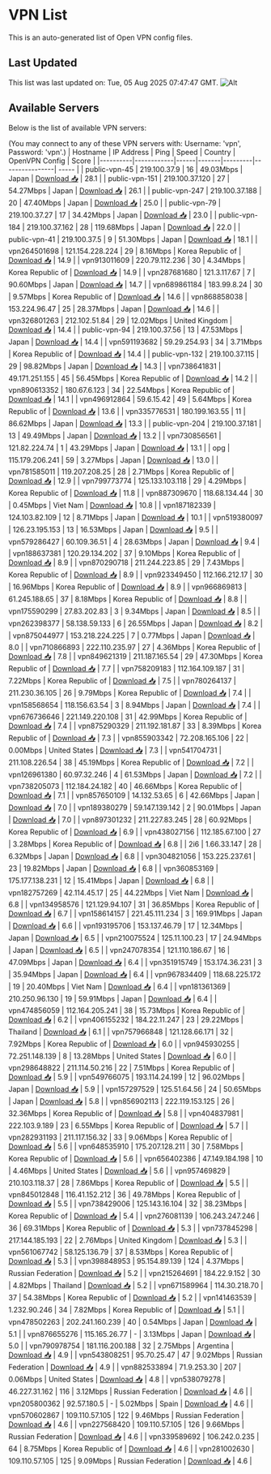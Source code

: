 # VPN List

This is an auto-generated list of Open VPN config files.

## Last Updated

This list was last updated on: Tue, 05 Aug 2025 07:47:47 GMT.
![Alt](https://repobeats.axiom.co/api/embed/186b98318ef1479477931607c1ad7d823f12451f.svg "Repobeats analytics image")

## Available Servers

Below is the list of available VPN servers:

(You may connect to any of these VPN servers with: Username: 'vpn', Password: 'vpn'.)
| Hostname | IP Address | Ping | Speed | Country | OpenVPN Config | Score |
|----------|------------|------|-------|---------|----------------| ----- |
| public-vpn-45 | 219.100.37.9 | 16 | 49.03Mbps | Japan | [Download 📥](./configs/server_0_JP.ovpn) | 28.1 |
| public-vpn-151 | 219.100.37.120 | 27 | 54.27Mbps | Japan | [Download 📥](./configs/server_1_JP.ovpn) | 26.1 |
| public-vpn-247 | 219.100.37.188 | 20 | 47.40Mbps | Japan | [Download 📥](./configs/server_2_JP.ovpn) | 25.0 |
| public-vpn-79 | 219.100.37.27 | 17 | 34.42Mbps | Japan | [Download 📥](./configs/server_3_JP.ovpn) | 23.0 |
| public-vpn-184 | 219.100.37.162 | 28 | 119.68Mbps | Japan | [Download 📥](./configs/server_4_JP.ovpn) | 22.0 |
| public-vpn-41 | 219.100.37.5 | 9 | 51.30Mbps | Japan | [Download 📥](./configs/server_5_JP.ovpn) | 18.1 |
| vpn264501698 | 121.154.228.224 | 29 | 8.16Mbps | Korea Republic of | [Download 📥](./configs/server_6_KR.ovpn) | 14.9 |
| vpn913011609 | 220.79.112.236 | 30 | 4.34Mbps | Korea Republic of | [Download 📥](./configs/server_7_KR.ovpn) | 14.9 |
| vpn287681680 | 121.3.117.67 | 7 | 90.60Mbps | Japan | [Download 📥](./configs/server_8_JP.ovpn) | 14.7 |
| vpn689861184 | 183.99.8.24 | 30 | 9.57Mbps | Korea Republic of | [Download 📥](./configs/server_9_KR.ovpn) | 14.6 |
| vpn868858038 | 153.224.96.47 | 25 | 28.37Mbps | Japan | [Download 📥](./configs/server_10_JP.ovpn) | 14.6 |
| vpn326801263 | 212.102.51.84 | 29 | 12.02Mbps | United Kingdom | [Download 📥](./configs/server_11_GB.ovpn) | 14.4 |
| public-vpn-94 | 219.100.37.56 | 13 | 47.53Mbps | Japan | [Download 📥](./configs/server_12_JP.ovpn) | 14.4 |
| vpn591193682 | 59.29.254.93 | 34 | 3.71Mbps | Korea Republic of | [Download 📥](./configs/server_13_KR.ovpn) | 14.4 |
| public-vpn-132 | 219.100.37.115 | 29 | 98.82Mbps | Japan | [Download 📥](./configs/server_14_JP.ovpn) | 14.3 |
| vpn738641831 | 49.171.251.155 | 45 | 56.45Mbps | Korea Republic of | [Download 📥](./configs/server_15_KR.ovpn) | 14.2 |
| vpn890613352 | 180.67.6.123 | 34 | 22.54Mbps | Korea Republic of | [Download 📥](./configs/server_16_KR.ovpn) | 14.1 |
| vpn496912864 | 59.6.15.42 | 49 | 5.64Mbps | Korea Republic of | [Download 📥](./configs/server_17_KR.ovpn) | 13.6 |
| vpn335776531 | 180.199.163.55 | 11 | 86.62Mbps | Japan | [Download 📥](./configs/server_18_JP.ovpn) | 13.3 |
| public-vpn-204 | 219.100.37.181 | 13 | 49.49Mbps | Japan | [Download 📥](./configs/server_19_JP.ovpn) | 13.2 |
| vpn730856561 | 121.82.224.74 | 1 | 43.29Mbps | Japan | [Download 📥](./configs/server_20_JP.ovpn) | 13.1 |
| opg | 115.179.206.241 | 59 | 3.27Mbps | Japan | [Download 📥](./configs/server_21_JP.ovpn) | 13.0 |
| vpn781585011 | 119.207.208.25 | 28 | 2.71Mbps | Korea Republic of | [Download 📥](./configs/server_22_KR.ovpn) | 12.9 |
| vpn799773774 | 125.133.103.118 | 29 | 4.29Mbps | Korea Republic of | [Download 📥](./configs/server_23_KR.ovpn) | 11.8 |
| vpn887309670 | 118.68.134.44 | 30 | 0.45Mbps | Viet Nam | [Download 📥](./configs/server_24_VN.ovpn) | 10.8 |
| vpn187182339 | 124.103.82.109 | 12 | 8.71Mbps | Japan | [Download 📥](./configs/server_25_JP.ovpn) | 10.1 |
| vpn519380097 | 126.23.195.153 | 13 | 16.53Mbps | Japan | [Download 📥](./configs/server_26_JP.ovpn) | 9.5 |
| vpn579286427 | 60.109.36.51 | 4 | 28.63Mbps | Japan | [Download 📥](./configs/server_27_JP.ovpn) | 9.4 |
| vpn188637381 | 120.29.134.202 | 37 | 9.10Mbps | Korea Republic of | [Download 📥](./configs/server_28_KR.ovpn) | 8.9 |
| vpn870290718 | 211.244.223.85 | 29 | 7.43Mbps | Korea Republic of | [Download 📥](./configs/server_29_KR.ovpn) | 8.9 |
| vpn923349450 | 112.166.212.17 | 30 | 16.96Mbps | Korea Republic of | [Download 📥](./configs/server_30_KR.ovpn) | 8.9 |
| vpn966869813 | 61.245.188.65 | 37 | 8.18Mbps | Korea Republic of | [Download 📥](./configs/server_31_KR.ovpn) | 8.8 |
| vpn175590299 | 27.83.202.83 | 3 | 9.34Mbps | Japan | [Download 📥](./configs/server_32_JP.ovpn) | 8.5 |
| vpn262398377 | 58.138.59.133 | 6 | 26.55Mbps | Japan | [Download 📥](./configs/server_33_JP.ovpn) | 8.2 |
| vpn875044977 | 153.218.224.225 | 7 | 0.77Mbps | Japan | [Download 📥](./configs/server_34_JP.ovpn) | 8.0 |
| vpn710866893 | 222.110.235.97 | 27 | 4.36Mbps | Korea Republic of | [Download 📥](./configs/server_35_KR.ovpn) | 7.8 |
| vpn849621319 | 211.187.165.54 | 29 | 47.30Mbps | Korea Republic of | [Download 📥](./configs/server_36_KR.ovpn) | 7.7 |
| vpn758209183 | 112.164.109.187 | 31 | 7.22Mbps | Korea Republic of | [Download 📥](./configs/server_37_KR.ovpn) | 7.5 |
| vpn780264137 | 211.230.36.105 | 26 | 9.79Mbps | Korea Republic of | [Download 📥](./configs/server_38_KR.ovpn) | 7.4 |
| vpn158568654 | 118.156.63.54 | 3 | 8.94Mbps | Japan | [Download 📥](./configs/server_39_JP.ovpn) | 7.4 |
| vpn676736646 | 221.149.220.108 | 31 | 42.99Mbps | Korea Republic of | [Download 📥](./configs/server_40_KR.ovpn) | 7.4 |
| vpn875290329 | 211.192.181.87 | 33 | 8.39Mbps | Korea Republic of | [Download 📥](./configs/server_41_KR.ovpn) | 7.3 |
| vpn855903342 | 72.208.165.106 | 22 | 0.00Mbps | United States | [Download 📥](./configs/server_42_US.ovpn) | 7.3 |
| vpn541704731 | 211.108.226.54 | 38 | 45.19Mbps | Korea Republic of | [Download 📥](./configs/server_43_KR.ovpn) | 7.2 |
| vpn126961380 | 60.97.32.246 | 4 | 61.53Mbps | Japan | [Download 📥](./configs/server_44_JP.ovpn) | 7.2 |
| vpn738205073 | 112.184.24.182 | 40 | 46.66Mbps | Korea Republic of | [Download 📥](./configs/server_45_KR.ovpn) | 7.1 |
| vpn857650109 | 14.132.53.65 | 6 | 42.66Mbps | Japan | [Download 📥](./configs/server_46_JP.ovpn) | 7.0 |
| vpn189380279 | 59.147.139.142 | 2 | 90.01Mbps | Japan | [Download 📥](./configs/server_47_JP.ovpn) | 7.0 |
| vpn897301232 | 211.227.83.245 | 28 | 60.92Mbps | Korea Republic of | [Download 📥](./configs/server_48_KR.ovpn) | 6.9 |
| vpn438027156 | 112.185.67.100 | 27 | 3.28Mbps | Korea Republic of | [Download 📥](./configs/server_49_KR.ovpn) | 6.8 |
| 2i6 | 1.66.33.147 | 28 | 6.32Mbps | Japan | [Download 📥](./configs/server_50_JP.ovpn) | 6.8 |
| vpn304821056 | 153.225.237.61 | 23 | 19.82Mbps | Japan | [Download 📥](./configs/server_51_JP.ovpn) | 6.8 |
| vpn360853169 | 175.177.138.231 | 12 | 15.41Mbps | Japan | [Download 📥](./configs/server_52_JP.ovpn) | 6.8 |
| vpn182757269 | 42.114.45.17 | 25 | 44.22Mbps | Viet Nam | [Download 📥](./configs/server_53_VN.ovpn) | 6.8 |
| vpn134958576 | 121.129.94.107 | 31 | 36.85Mbps | Korea Republic of | [Download 📥](./configs/server_54_KR.ovpn) | 6.7 |
| vpn158614157 | 221.45.111.234 | 3 | 169.91Mbps | Japan | [Download 📥](./configs/server_55_JP.ovpn) | 6.6 |
| vpn193195706 | 153.137.46.79 | 17 | 12.34Mbps | Japan | [Download 📥](./configs/server_56_JP.ovpn) | 6.5 |
| vpn210075524 | 125.11.100.23 | 17 | 24.94Mbps | Japan | [Download 📥](./configs/server_57_JP.ovpn) | 6.5 |
| vpn247078354 | 121.110.186.67 | 16 | 47.09Mbps | Japan | [Download 📥](./configs/server_58_JP.ovpn) | 6.4 |
| vpn351915749 | 153.174.36.231 | 3 | 35.94Mbps | Japan | [Download 📥](./configs/server_59_JP.ovpn) | 6.4 |
| vpn967834409 | 118.68.225.172 | 19 | 20.40Mbps | Viet Nam | [Download 📥](./configs/server_60_VN.ovpn) | 6.4 |
| vpn181361369 | 210.250.96.130 | 19 | 59.91Mbps | Japan | [Download 📥](./configs/server_61_JP.ovpn) | 6.4 |
| vpn474856059 | 112.164.205.241 | 38 | 15.73Mbps | Korea Republic of | [Download 📥](./configs/server_62_KR.ovpn) | 6.2 |
| vpn406155232 | 184.22.11.247 | 23 | 29.22Mbps | Thailand | [Download 📥](./configs/server_63_TH.ovpn) | 6.1 |
| vpn757966848 | 121.128.66.171 | 32 | 7.92Mbps | Korea Republic of | [Download 📥](./configs/server_64_KR.ovpn) | 6.0 |
| vpn945930255 | 72.251.148.139 | 8 | 13.28Mbps | United States | [Download 📥](./configs/server_65_US.ovpn) | 6.0 |
| vpn298648822 | 211.114.50.216 | 22 | 7.51Mbps | Korea Republic of | [Download 📥](./configs/server_66_KR.ovpn) | 5.9 |
| vpn549766075 | 193.114.24.199 | 12 | 96.02Mbps | Japan | [Download 📥](./configs/server_67_JP.ovpn) | 5.9 |
| vpn157297529 | 125.51.64.56 | 24 | 50.65Mbps | Japan | [Download 📥](./configs/server_68_JP.ovpn) | 5.8 |
| vpn856902113 | 222.119.153.125 | 26 | 32.36Mbps | Korea Republic of | [Download 📥](./configs/server_69_KR.ovpn) | 5.8 |
| vpn404837981 | 222.103.9.189 | 23 | 6.55Mbps | Korea Republic of | [Download 📥](./configs/server_70_KR.ovpn) | 5.7 |
| vpn282931193 | 211.117.156.32 | 33 | 9.06Mbps | Korea Republic of | [Download 📥](./configs/server_71_KR.ovpn) | 5.6 |
| vpn648535910 | 175.207.128.211 | 30 | 7.58Mbps | Korea Republic of | [Download 📥](./configs/server_72_KR.ovpn) | 5.6 |
| vpn656402386 | 47.149.184.198 | 10 | 4.46Mbps | United States | [Download 📥](./configs/server_73_US.ovpn) | 5.6 |
| vpn957469829 | 210.103.118.37 | 28 | 7.86Mbps | Korea Republic of | [Download 📥](./configs/server_74_KR.ovpn) | 5.5 |
| vpn845012848 | 116.41.152.212 | 36 | 49.78Mbps | Korea Republic of | [Download 📥](./configs/server_75_KR.ovpn) | 5.5 |
| vpn738429006 | 125.143.16.104 | 32 | 38.23Mbps | Korea Republic of | [Download 📥](./configs/server_76_KR.ovpn) | 5.4 |
| vpn276081139 | 106.243.247.246 | 36 | 69.31Mbps | Korea Republic of | [Download 📥](./configs/server_77_KR.ovpn) | 5.3 |
| vpn737845298 | 217.144.185.193 | 22 | 2.76Mbps | United Kingdom | [Download 📥](./configs/server_78_GB.ovpn) | 5.3 |
| vpn561067742 | 58.125.136.79 | 37 | 8.53Mbps | Korea Republic of | [Download 📥](./configs/server_79_KR.ovpn) | 5.3 |
| vpn398848953 | 95.154.89.139 | 124 | 4.37Mbps | Russian Federation | [Download 📥](./configs/server_80_RU.ovpn) | 5.2 |
| vpn215264691 | 184.22.9.152 | 30 | 4.82Mbps | Thailand | [Download 📥](./configs/server_81_TH.ovpn) | 5.2 |
| vpn671589964 | 114.30.218.70 | 37 | 54.38Mbps | Korea Republic of | [Download 📥](./configs/server_82_KR.ovpn) | 5.2 |
| vpn141463539 | 1.232.90.246 | 34 | 7.82Mbps | Korea Republic of | [Download 📥](./configs/server_83_KR.ovpn) | 5.1 |
| vpn478502263 | 202.241.160.239 | 40 | 0.54Mbps | Japan | [Download 📥](./configs/server_84_JP.ovpn) | 5.1 |
| vpn876655276 | 115.165.26.77 | - | 3.13Mbps | Japan | [Download 📥](./configs/server_85_JP.ovpn) | 5.0 |
| vpn790978754 | 181.116.200.188 | 32 | 2.75Mbps | Argentina | [Download 📥](./configs/server_86_AR.ovpn) | 4.9 |
| vpn543808251 | 95.70.25.47 | 47 | 9.02Mbps | Russian Federation | [Download 📥](./configs/server_87_RU.ovpn) | 4.9 |
| vpn882533894 | 71.9.253.30 | 207 | 0.06Mbps | United States | [Download 📥](./configs/server_88_US.ovpn) | 4.8 |
| vpn538079278 | 46.227.31.162 | 116 | 3.12Mbps | Russian Federation | [Download 📥](./configs/server_89_RU.ovpn) | 4.6 |
| vpn205800362 | 92.57.180.5 | - | 5.02Mbps | Spain | [Download 📥](./configs/server_90_ES.ovpn) | 4.6 |
| vpn570602867 | 109.110.57.105 | 122 | 9.46Mbps | Russian Federation | [Download 📥](./configs/server_91_RU.ovpn) | 4.6 |
| vpn227568420 | 109.110.57.105 | 126 | 9.66Mbps | Russian Federation | [Download 📥](./configs/server_92_RU.ovpn) | 4.6 |
| vpn339589692 | 106.242.0.235 | 64 | 8.75Mbps | Korea Republic of | [Download 📥](./configs/server_93_KR.ovpn) | 4.6 |
| vpn281002630 | 109.110.57.105 | 125 | 9.09Mbps | Russian Federation | [Download 📥](./configs/server_94_RU.ovpn) | 4.6 |

